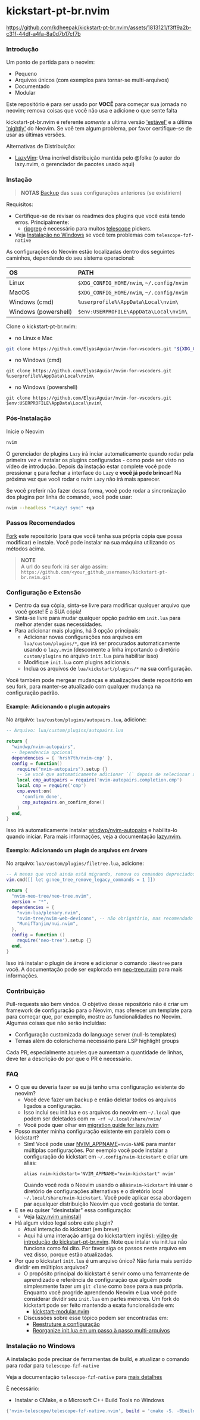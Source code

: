 # kickstart-pt-br.nvim

https://github.com/kdheepak/kickstart-pt-br.nvim/assets/1813121/f3ff9a2b-c31f-44df-a4fa-8a0d7b17cf7b

### Introdução

Um ponto de partida para o neovim:

* Pequeno
* Arquivos únicos (com exemplos para tornar-se multi-arquivos)
* Documentado
* Modular

Este repositório é para ser usado por **VOCÊ** para começar sua jornada no neovim; remova coisas que você não usa e adicione o que sente falta

kickstart-pt-br.nvim é referente *somente* a ultima versão ['estável'](https://github.com/neovim/neovim/releases/tag/stable) e a última ['nightly'](https://github.com/neovim/neovim/releases/tag/nightly) do Neovim. Se voê tem algum problema, por favor certifique-se de usar as últimas versões.

Alternativas de Distribuição:
- [LazyVim](https://www.lazyvim.org/): Uma incrível distribuição mantida pelo @folke (o autor do lazy.nvim, o gerenciador de pacotes usado aqui)

### Instação

> **NOTAS** 
> [Backup](#FAQ) das suas configurações anteriores (se existiriem)

Requisitos:
* Certifique-se de revisar os readmes dos plugins que você está tendo erros. Principalmente:
  * [ripgrep](https://github.com/BurntSushi/ripgrep#installation) é necessário para muitos [telescope](https://github.com/nvim-telescope/telescope.nvim#suggested-dependencies) pickers.
* Veja [Instalação no Windows](#Instalação-no-Windows) se você tem problemas com `telescope-fzf-native`

As configurações do Neovim estão localizadas dentro dos seguintes caminhos, dependendo do seu sistema operacional:

| OS | PATH |
| :- | :--- |
| Linux | `$XDG_CONFIG_HOME/nvim`, `~/.config/nvim` |
| MacOS | `$XDG_CONFIG_HOME/nvim`, `~/.config/nvim` |
| Windows (cmd)| `%userprofile%\AppData\Local\nvim\` |
| Windows (powershell)| `$env:USERPROFILE\AppData\Local\nvim\` |

Clone o kickstart-pt-br.nvim:

- no Linux e Mac
```sh
git clone https://github.com/ElyasAguiar/nvim-for-vscoders.git "${XDG_CONFIG_HOME:-$HOME/.config}"/nvim
```

- no Windows (cmd)
```
git clone https://github.com/ElyasAguiar/nvim-for-vscoders.git %userprofile%\AppData\Local\nvim\ 
```

- no Windows (powershell)
```
git clone https://github.com/ElyasAguiar/nvim-for-vscoders.git $env:USERPROFILE\AppData\Local\nvim\ 
```


### Pós-Instalação

Inicie o Neovim

```sh
nvim
```

O gerenciador de plugins `Lazy` irá inciar automaticamente quando rodar pela primeira vez e instalar os plugins configurados - como pode ser visto no vídeo de introdução. Depois da instação estar complete você pode pressionar `q` para fechar a interface do `Lazy` e **você já pode brincar**! Na próxima vez que você rodar o nvim `Lazy` não irá mais aparecer.

Se você preferir não fazer dessa forma, você pode rodar a sincronização dos plugins por linha de comando, você pode usar:

```sh
nvim --headless "+Lazy! sync" +qa
```

### Passos Recomendados

[Fork](https://docs.github.com/en/get-started/quickstart/fork-a-repo) este repositório (para que você tenha sua própria cópia que possa modificar) e instale.
Você pode instalar na sua máquina utilizando os métodos acima.

> **NOTE**  
> A url do seu fork irá ser algo assim: `https://github.com/<your_github_username>/kickstart-pt-br.nvim.git`

### Configuração e Extensão

* Dentro da sua cópia, sinta-se livre para modificar qualquer arquivo que você goste! É a SUA cópia!
* Sinta-se livre para mudar qualquer opção padrão em `init.lua` para melhor atender suas necessidades.
* Para adicionar mais plugins, há 3 opção principais:
  * Adicionar novas configurações nos arquivos em `lua/custom/plugins/*`, que irá ser procurados automaticamente usando o `lazy.nvim` (descomente a linha importando o diretório `custom/plugins` no arquivo `init.lua` para habilitar isso)
  * Modifique `init.lua` com plugins adicionais.
  * Inclua os arquivos de `lua/kickstart/plugins/*` na sua configuração.

Você também pode mergear mudanças e atualizações deste repositório em seu fork, para manter-se atualizado com qualquer mudança na configuração padrão.

#### Example: Adicionando o plugin autopairs

No arquivo: `lua/custom/plugins/autopairs.lua`, adicione:

```lua
-- Arquivo: lua/custom/plugins/autopairs.lua

return {
  "windwp/nvim-autopairs",
  -- Dependencia opcional
  dependencies = { 'hrsh7th/nvim-cmp' },
  config = function()
    require("nvim-autopairs").setup {}
    -- Se você que automaticamente adicionar `(` depois de selecionar a função ou método
    local cmp_autopairs = require('nvim-autopairs.completion.cmp')
    local cmp = require('cmp')
    cmp.event:on(
      'confirm_done',
      cmp_autopairs.on_confirm_done()
    )
  end,
}
```


Isso irá automaticamente instalar [windwp/nvim-autopairs](https://github.com/windwp/nvim-autopairs) e habilita-lo quando iniciar. Para mais informações, veja a documentação [lazy.nvim](https://github.com/folke/lazy.nvim).

#### Exemplo: Adicionando um plugin de arquivos em árvore

No arquivo: `lua/custom/plugins/filetree.lua`, adicione:

```lua
-- A menos que você ainda está migrando, remova os comandos depreciados da v1.x
vim.cmd([[ let g:neo_tree_remove_legacy_commands = 1 ]])

return {
  "nvim-neo-tree/neo-tree.nvim",
  version = "*",
  dependencies = {
    "nvim-lua/plenary.nvim",
    "nvim-tree/nvim-web-devicons", -- não obrigatório, mas recomendado
    "MunifTanjim/nui.nvim",
  },
  config = function ()
    require('neo-tree').setup {}
  end,
}
```

Isso irá instalar o plugin de árvore e adicionar o comando `:Neotree` para você. A documentação pode ser explorada em [neo-tree.nvim](https://github.com/nvim-neo-tree/neo-tree.nvim) para mais informações.

### Contribuição

Pull-requests são bem vindos. O objetivo desse repositório não é criar um framework de configuração para o Neovim, mas oferecer um template para para começar que, por exemplo, mostre as funcionalidades no Neovim. Algumas coisas que não serão incluídas:

* Configuração customizada do language server (null-ls templates)
* Temas além do colorschema necessário para LSP highlight groups

Cada PR, especialmente aqueles que aumentam a quantidade de linhas, deve ter a descrição do por que o PR é necessário.

### FAQ

* O que eu deveria fazer se eu já tenho uma configuração existente do neovim?
  * Você deve fazer um backup e então deletar todos os arquivos ligados a configuração.
   * Isso inclui seu init.lua e os arquivos do neovim em `~/.local` que podem ser deletados com `rm -rf ~/.local/share/nvim/`
  * Você pode quer olhar em [migration guide for lazy.nvim](https://github.com/folke/lazy.nvim#-migration-guide)
* Posso manter minha configuração existente em paralelo com o kickstart?
  * Sim! Você pode usar [NVIM_APPNAME](https://neovim.io/doc/user/starting.html#%24NVIM_APPNAME)`=nvim-NAME` para manter múltiplas configurações. Por exemplo você pode instalar a configuração do kickstart em `~/.config/nvim-kickstart` e criar um alias:
    ```
    alias nvim-kickstart='NVIM_APPNAME="nvim-kickstart" nvim'
    ```
    Quando você roda o Neovim usando o alias`nvim-kickstart` irá usar o diretório de configurações alternativas e o diretório local `~/.local/share/nvim-kickstart`. Você pode aplicar essa abordagem par aqualquer distribuição Neovim que você gostaria de tentar.
* E se eu quiser "desinstalar" essa configuração:
  * Veja [lazy.nvim uninstall](https://github.com/folke/lazy.nvim#-uninstalling)
* Há algum vídeo legal sobre este plugin?
  * Atual interação do kickstart (em breve)
  * Aqui há uma interação antiga do kickstart(em inglês): [vídeo de introdução do kickstart-pt-br.nvim](https://youtu.be/stqUbv-5u2s). Note que intalar via init.lua não funciona como foi dito. Por favor siga os passos neste arquivo em vez disso, porque estão atualizadas.
* Por que o kickstart `init.lua` é um arquivo único? Não faria mais sentido dividir em múltiplos arquivos?
  * O propósito principal do kickstart é servir como uma ferramente de aprendizado e referência
    de configuração que alguém pode simplesmente fazer um `git clone` como base para a sua própria.
    Enquanto você progride aprendendo Neovim e Lua você pode considerar dividir seu `init.lua`
    em partes menores. Um fork do kickstart pode ser feito mantendo a exata funcionalidade em:
    * [kickstart-modular.nvim](https://github.com/dam9000/kickstart-modular.nvim)
  * Discussões sobre esse tópico podem ser encontradas em:
    * [Reestruture a configuração](https://github.com/nvim-lua/kickstart.nvim/issues/218)
    * [Reorganize init.lua em um passo à passo multi-arquivos](https://github.com/nvim-lua/kickstart.nvim/pull/473)

### Instalação no Windows

A instalação pode precisar de ferramentas de build, e atualizar o comando para rodar para `telescope-fzf-native`

Veja a documentação `telescope-fzf-native` para [mais detalhes](https://github.com/nvim-telescope/telescope-fzf-native.nvim#installation)

È necessário:

- Instalar o CMake, e o Microsoft C++ Build Tools no Windows

```lua
{'nvim-telescope/telescope-fzf-native.nvim', build = 'cmake -S. -Bbuild -DCMAKE_BUILD_TYPE=Release && cmake --build build --config Release && cmake --install build --prefix build' }
```

